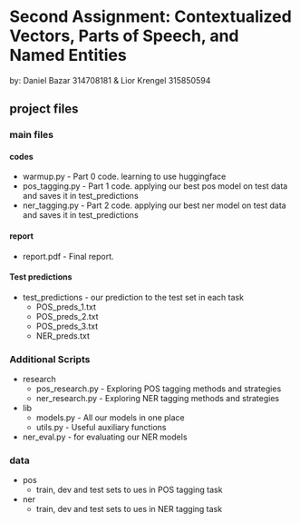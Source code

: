 # Second Assignment: Contextualized Vectors, Parts of Speech, and Named Entities
by: Daniel Bazar 314708181 & Lior Krengel 315850594

## project files
### main files
#### codes
- warmup.py - Part 0 code. learning to use huggingface
- pos_tagging.py - Part 1 code. applying our best pos model on test data and saves it in test_predictions
- ner_tagging.py - Part 2 code. applying our best ner model on test data and saves it in test_predictions
#### report
- report.pdf - Final report.
#### Test predictions
- test_predictions - our prediction to the test set in each task
  - POS_preds_1.txt
  - POS_preds_2.txt
  - POS_preds_3.txt
  - NER_preds.txt 
### Additional Scripts
- research
  - pos_research.py - Exploring POS tagging methods and strategies 
  - ner_research.py - Exploring NER tagging methods and strategies
- lib
  - models.py - All our models in one place
  - utils.py - Useful auxiliary functions
- ner_eval.py - for evaluating our NER models
### data 
- pos
  - train, dev and test sets to ues in POS tagging task
- ner
  - train, dev and test sets to ues in NER tagging task
